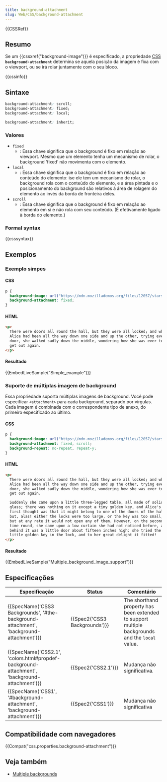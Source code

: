 ```yaml
---
title: background-attachment
slug: Web/CSS/background-attachment
---
```


{{CSSRef}}

## Resumo

Se um {{cssxref("background-image")}} é especificado, a propriedade [CSS](/pt-BR/docs/CSS) **`background-attachment`** determina se aquela posição da imagem é fixa com o viewport, ou se irá rolar juntamente com o seu bloco.

{{cssinfo}}

## Sintaxe

```css
background-attachment: scroll;
background-attachment: fixed;
background-attachment: local;

background-attachment: inherit;
```

### Valores

- `fixed`
  - : Essa chave significa que o background é fixo em relação ao viewport. Mesmo que um elemento tenha um mecanismo de rolar, o background ‘fixed’ não movimenta com o elemento.
- `local`
  - : Essa chave significa que o background é fixo em relação ao conteúdo do elemento: ise ele tem um mecanismo de rolar, o background rola com o conteúdo do elemento, e a área pintada e o posicionamento do background são relativos à área de rolagem do elemento ao invés da borda de fronteira deles.
- `scroll`
  - : Essa chave significa que o background é fixo em relação ao elemento em si e não rola com seu conteúdo. (É efetivamente ligado à borda do elemento.)

### Formal syntax

{{csssyntax}}

## Exemplos

### Exemplo simpes

#### CSS

```css
p {
  background-image: url("https://mdn.mozillademos.org/files/12057/starsolid.gif");
  background-attachment: fixed;
}
```

#### HTML

```html
<p>
  There were doors all round the hall, but they were all locked; and when
  Alice had been all the way down one side and up the other, trying every
  door, she walked sadly down the middle, wondering how she was ever to
  get out again.
</p>
```

#### Resultado

{{EmbedLiveSample("Simple_example")}}

### Suporte de múltiplas imagem de background

Essa propriedade suporta múltiplas imagens de background. Você pode especificar `<attachment>` para cada background, separado por vírgulas. Cada imagem é combinada com o correspondente tipo de anexo, do primeiro especificado ao último.

#### CSS

```css
p {
  background-image: url("https://mdn.mozillademos.org/files/12057/starsolid.gif"), url("https://mdn.mozillademos.org/files/12059/startransparent.gif");
  background-attachment: fixed, scroll;
  background-repeat: no-repeat, repeat-y;
}
```

#### HTML

```html
<p>
  There were doors all round the hall, but they were all locked; and when
  Alice had been all the way down one side and up the other, trying every
  door, she walked sadly down the middle, wondering how she was ever to
  get out again.

  Suddenly she came upon a little three-legged table, all made of solid
  glass; there was nothing on it except a tiny golden key, and Alice's
  first thought was that it might belong to one of the doors of the hall;
  but, alas! either the locks were too large, or the key was too small,
  but at any rate it would not open any of them. However, on the second
  time round, she came upon a low curtain she had not noticed before, and
  behind it was a little door about fifteen inches high: she tried the
  little golden key in the lock, and to her great delight it fitted!
</p>
```

#### Resultado

{{EmbedLiveSample("Multiple_background_image_support")}}

## Especificações

| Especificação                                                                                                                | Status                                   | Comentário                                                                                      |
| ---------------------------------------------------------------------------------------------------------------------------- | ---------------------------------------- | ----------------------------------------------------------------------------------------------- |
| {{SpecName('CSS3 Backgrounds', '#the-background-attachment', 'background-attachment')}}         | {{Spec2('CSS3 Backgrounds')}} | The shorthand property has been extended to support multiple backgrounds and the `local` value. |
| {{SpecName('CSS2.1', 'colors.html#propdef-background-attachment', 'background-attachment')}} | {{Spec2('CSS2.1')}}                 | Mudança não significativa.                                                                      |
| {{SpecName('CSS1', '#background-attachment', 'background-attachment')}}                             | {{Spec2('CSS1')}}                 | Mudança não significativa                                                                       |

## Compatibilidade com navegadores

{{Compat("css.properties.background-attachment")}}

## Veja também

- [Multiple backgrounds](/pt-BR/docs/CSS/Multiple_backgrounds)
